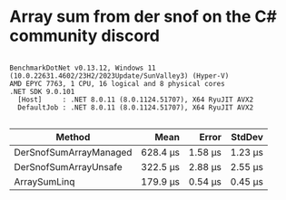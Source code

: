 # Array sum from der snof on the C# community discord

```

BenchmarkDotNet v0.13.12, Windows 11 (10.0.22631.4602/23H2/2023Update/SunValley3) (Hyper-V)
AMD EPYC 7763, 1 CPU, 16 logical and 8 physical cores
.NET SDK 9.0.101
  [Host]     : .NET 8.0.11 (8.0.1124.51707), X64 RyuJIT AVX2
  DefaultJob : .NET 8.0.11 (8.0.1124.51707), X64 RyuJIT AVX2


```
| Method                 | Mean     | Error   | StdDev  |
|----------------------- |---------:|--------:|--------:|
| DerSnofSumArrayManaged | 628.4 μs | 1.58 μs | 1.23 μs |
| DerSnofSumArrayUnsafe  | 322.5 μs | 2.88 μs | 2.55 μs |
| ArraySumLinq           | 179.9 μs | 0.54 μs | 0.45 μs |